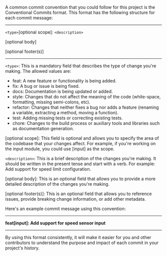 A common commit convention that you could follow for this project is the Conventional Commits format. This format has the following structure for each commit message:


--------------------------------------------------

`<type>`[optional scope]: `<description>`

[optional body]

[optional footer(s)]

--------------------------------------------------

`<type>`: This is a mandatory field that describes the type of change you're making. The allowed values are:

- feat: A new feature or functionality is being added.
- fix: A bug or issue is being fixed.
- docs: Documentation is being updated or added.
- style: Changes that do not affect the meaning of the code (white-space, formatting, missing semi-colons, etc).
- refactor: Changes that neither fixes a bug nor adds a feature (renaming a variable, extracting a method, moving a function).
- test: Adding missing tests or correcting existing tests.
- chore: Changes to the build process or auxiliary tools and libraries such as documentation generation.

[optional scope]: This field is optional and allows you to specify the area of the codebase that your changes affect. For example, if you're working on the input module, you could use [input] as the scope.

`<description>`: This is a brief description of the changes you're making. It should be written in the present tense and start with a verb. For example: Add support for speed limit configuration.

[optional body]: This is an optional field that allows you to provide a more detailed description of the changes you're making.

[optional footer(s)]: This is an optional field that allows you to reference issues, provide breaking change information, or add other metadata.

Here's an example commit message using this convention:

--------------------------------------------------

**feat[input]: Add support for speed sensor input**

--------------------------------------------------

By using this format consistently, it will make it easier for you and other contributors to understand the purpose and impact of each commit in your project's history.